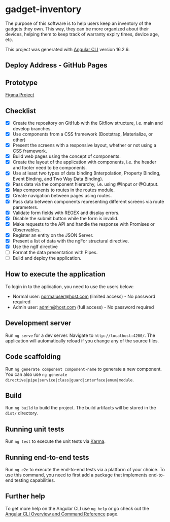 # gadget-inventory

The purpose of this software is to help users keep an inventory of the gadgets they own. This way, they can be more organized about their devices, helping them to keep track of warranty expiry times, device age, etc.

This project was generated with [Angular CLI](https://github.com/angular/angular-cli) version 16.2.6.

## Deploy Address - GitHub Pages


## Prototype
[Figma Project](https://www.figma.com/file/P33uFr96uPPgNpL1oy9e5F/Gadget-Inventory?type=design&node-id=3%3A2&mode=design&t=ducjazfMI65fUqh5-1)

## Checklist

- [x] Create the repository on GitHub with the Gitflow structure, i.e. main and develop branches.
- [x] Use components from a CSS framework (Bootstrap, Materialize, or other)
- [x] Present the screens with a responsive layout, whether or not using a CSS framework.
- [x] Build web pages using the concept of components.
- [x] Create the layout of the application with components, i.e. the header and footer need to be components.
- [x] Use at least two types of data binding (Interpolation, Property Binding, Event Binding, and Two Way Data Binding).
- [x] Pass data via the component hierarchy, i.e. using @Input or @Output.
- [x] Map components to routes in the routes module.
- [x] Create navigation between pages using routes.
- [x] Pass data between components representing different screens via route parameters.
- [x] Validate form fields with REGEX and display errors.
- [x] Disable the submit button while the form is invalid.
- [x] Make requests to the API and handle the response with Promises or Observables.
- [x] Register an entity on the JSON Server.
- [x] Present a list of data with the ngFor structural directive.
- [x] Use the ngIf directive
- [ ] Format the data presentation with Pipes.
- [ ] Build and deploy the application.

## How to execute the application
To login in to the aplication, you need to use the users below:
- Normal user: normaluser@host.com (limited access) - No password required
- Admin user: admin@host.com (full access) - No password required
## Development server

Run `ng serve` for a dev server. Navigate to `http://localhost:4200/`. The application will automatically reload if you change any of the source files.

## Code scaffolding

Run `ng generate component component-name` to generate a new component. You can also use `ng generate directive|pipe|service|class|guard|interface|enum|module`.

## Build

Run `ng build` to build the project. The build artifacts will be stored in the `dist/` directory.

## Running unit tests

Run `ng test` to execute the unit tests via [Karma](https://karma-runner.github.io).

## Running end-to-end tests

Run `ng e2e` to execute the end-to-end tests via a platform of your choice. To use this command, you need to first add a package that implements end-to-end testing capabilities.

## Further help

To get more help on the Angular CLI use `ng help` or go check out the [Angular CLI Overview and Command Reference](https://angular.io/cli) page.
